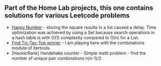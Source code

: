 ## Part of the Home Lab projects, this one contains solutions for various Leetcode problems 

- [Happy Number](https://leetcode.com/problems/happy-number/submissions/1718060022/) - storing the square results in a 
list caused a delay. Time optimization was achieved by using a Set because search operations in a hash table is with 
O(1) complexity compared to O(n) for a List.
- [Find Tic-Tac-Toe winner](https://leetcode.com/submissions/detail/1517345800/) - I am playing here with the combinations
module of itertools. 
- [HackerRank] Handshake counter - Simple math problem - find the number of unique pair combinations n(n-1)/2